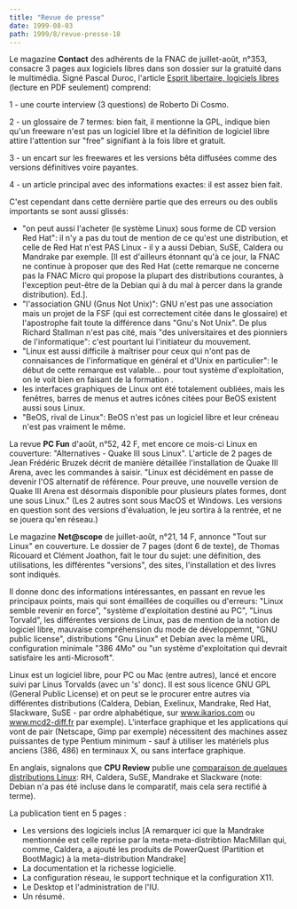 ```yaml
---
title: "Revue de presse"
date: 1999-08-03
path: 1999/8/revue-presse-18
---
```


<P>Le magazine <B>Contact</B> des adhérents de la FNAC de juillet-août,
n°353, consacre 3 pages aux logiciels libres dans son dossier sur
la gratuité dans le multimédia. Signé Pascal Duroc, l'article <A HREF="http://www.fnac.fr/html/Contact/216a_4e02.html">Esprit libertaire,
logiciels libres</A> (lecture en PDF seulement) comprend:</P>

<P>1 - une courte interview (3 questions) de Roberto Di Cosmo.</P>

<P>2 - un glossaire de 7 termes: bien fait, il mentionne la GPL, indique
bien qu'un freeware n'est pas un logiciel libre et la définition de
logiciel libre attire l'attention sur "free" signifiant à la fois libre
et gratuit.</P>

<P>3 - un encart sur les freewares et les versions bêta diffusées comme des
versions définitives voire payantes.</P>

<P>4 - un article principal avec des informations exactes: il est assez
bien fait.</P>

<P>C'est cependant dans cette dernière partie que des erreurs ou des oublis
importants se sont aussi glissés:</P>

<UL>

<LI>"on peut aussi l'acheter (le système Linux) sous forme de CD version
Red Hat": il n'y a pas du tout de mention de ce qu'est une
distribution, et celle de Red Hat n'est PAS Linux - il y a aussi Debian,
SuSE, Caldera ou Mandrake par exemple. [Il est d'ailleurs étonnant qu'à
ce jour, la FNAC ne continue à proposer que des Red Hat (cette remarque
ne concerne pas la FNAC Micro qui propose la plupart des distributions
courantes, à l'exception peut-être de la Debian qui à du mal à percer
dans la grande distribution). Ed.].
<LI>"l'association GNU (Gnus Not Unix)": GNU n'est pas une association
mais un projet de la FSF (qui est correctement citée dans le glossaire)
et l'apostrophe fait toute la différence dans "Gnu's Not Unix". De plus
Richard Stallman n'est pas cité, mais "des universitaires et des
pionniers de l'informatique": c'est pourtant lui l'initiateur du
mouvement.
<LI>"Linux est aussi difficile à maîtriser pour ceux qui n'ont pas de
connaisances de l'informatique en général et d'Unix en particulier": le
début de cette remarque est valable... pour tout système d'exploitation,
on le voit bien en faisant de la formation .
<LI>les interfaces graphiques de Linux ont été totalement oubliées, mais
les fenêtres, barres de menus et autres icônes citées pour BeOS existent
aussi sous Linux.
<LI>"BeOS, rival de Linux": BeOS n'est pas un logiciel libre et leur
créneau n'est pas vraiment le même.
</UL>

<P>La revue <B>PC Fun</B> d'août, n°52, 42 F, met encore ce mois-ci Linux en
couverture: "Alternatives - Quake III sous Linux".
L'article de 2 pages de Jean Frédéric Bruzek décrit de manière détaillée
l'installation de Quake III Arena, avec les commandes à saisir.
"Linux est décidément en passe de devenir l'OS alternatif de référence.
Pour preuve, une nouvelle version de Quake III Arena est désormais
disponible pour plusieurs plates formes, dont une sous Linux." (Les 2
autres sont sous MacOS et Windows. Les versions en question sont des
versions d'évaluation, le jeu sortira à la rentrée, et ne se jouera
qu'en réseau.)</P>

<P>Le magazine <B>Net@scope</B> de juillet-août, n°21, 14 F, annonce "Tout
sur Linux" en couverture.
Le dossier de 7 pages (dont 6 de texte), de Thomas Ricouard et Clément
Joathon, fait le tour du sujet: une définition, des utilisations, les
différentes "versions", des sites, l'installation et des livres sont
indiqués.</P>

<P>Il donne donc des informations intéressantes, en passant en revue les
principaux points, mais qui sont émaillées de coquilles ou d'erreurs:
"Linux semble revenir en force", "système d'exploitation destiné au PC",
"Linus Torvald", les différentes versions de Linux, pas de mention de la
notion de logiciel libre, mauvaise compréhension du mode de
développemnt, "GNU public license", distributions "Gnu Linux" et Debian
avec la même URL, configuration minimale "386 4Mo" ou "un système
d'exploitation qui devrait satisfaire les anti-Microsoft".</P>

<P>Linux est un logiciel libre, pour PC ou Mac (entre autres), lancé et
encore suivi par Linus Torvalds (avec un 's' donc). Il est sous licence
GNU GPL (General Public License) et on peut se le procurer entre autres
via différentes distributions (Caldera, Debian, Exelinux, Mandrake, Red
Hat, Slackware, SuSE - par ordre alphabétique, sur
<A HREF="http://www.ikarios.com/">www.ikarios.com</A>
ou <A HREF="http://www.mcd2-diff.fr/">www.mcd2-diff.fr</A>
par exemple).  L'interface graphique et les applications qui vont de pair
(Netscape, Gimp par exemple) nécessitent des machines assez puissantes
de type Pentium minimum - sauf à utiliser les matériels plus anciens
(386, 486) en terminaux X, ou sans interface graphique.</P>

<P>En anglais, signalons que <B>CPU Review</B> publie une <A HREF="http://www.cpureview.com/art_distro_a.html">comparaison de quelques
distributions Linux</A>: RH, Caldera, SuSE, Mandrake et Slackware (note:
Debian n'a pas été incluse dans le comparatif, mais cela sera rectifié
à terme).</P>

<P>La publication tient en 5 pages :</P>

<UL>

<LI>Les versions des logiciels inclus [A remarquer ici que la Mandrake mentionnée
est celle reprise par la meta-meta-distribtion MacMillan qui, comme, Caldera, a
ajouté les
produits de PowerQuest (Partition et BootMagic) à la meta-distribution Mandrake]
<LI>La documentation et la richesse logicielle.
<LI>La configuration réseau, le support technique et la configuration X11.
<LI>Le Desktop et l'administration de l'IU.
<LI>Un résumé.
</UL>


